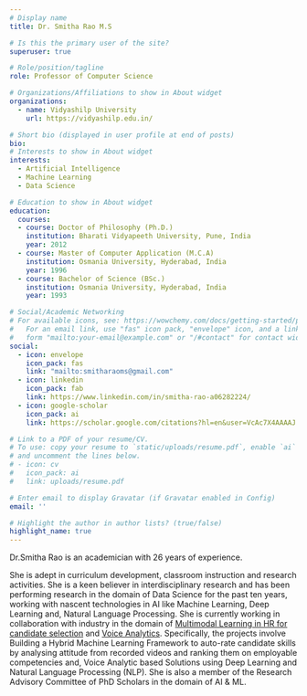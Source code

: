 ```yaml
---
# Display name
title: Dr. Smitha Rao M.S

# Is this the primary user of the site?
superuser: true

# Role/position/tagline
role: Professor of Computer Science

# Organizations/Affiliations to show in About widget
organizations:
  - name: Vidyashilp University
    url: https://vidyashilp.edu.in/

# Short bio (displayed in user profile at end of posts)
bio: 
# Interests to show in About widget
interests:
  - Artificial Intelligence
  - Machine Learning
  - Data Science

# Education to show in About widget
education:
  courses:
  - course: Doctor of Philosophy (Ph.D.)
    institution: Bharati Vidyapeeth University, Pune, India 
    year: 2012
  - course: Master of Computer Application (M.C.A)
    institution: Osmania University, Hyderabad, India
    year: 1996
  - course: Bachelor of Science (BSc.)
    institution: Osmania University, Hyderabad, India
    year: 1993

# Social/Academic Networking
# For available icons, see: https://wowchemy.com/docs/getting-started/page-builder/#icons
#   For an email link, use "fas" icon pack, "envelope" icon, and a link in the
#   form "mailto:your-email@example.com" or "/#contact" for contact widget.
social:
  - icon: envelope
    icon_pack: fas
    link: "mailto:smitharaoms@gmail.com"
  - icon: linkedin
    icon_pack: fab
    link: https://www.linkedin.com/in/smitha-rao-a06282224/
  - icon: google-scholar
    icon_pack: ai
    link: https://scholar.google.com/citations?hl=en&user=VcAc7X4AAAAJ

# Link to a PDF of your resume/CV.
# To use: copy your resume to `static/uploads/resume.pdf`, enable `ai` icons in `params.toml`,
# and uncomment the lines below.
# - icon: cv
#   icon_pack: ai
#   link: uploads/resume.pdf

# Enter email to display Gravatar (if Gravatar enabled in Config)
email: ''

# Highlight the author in author lists? (true/false)
highlight_name: true
---
```


Dr.Smitha Rao is an academician with 26 years of experience.

She is adept in curriculum development, classroom instruction and research activities. 
She is a keen believer in interdisciplinary research and has been performing research in the domain of Data Science for the past ten years, working with nascent technologies in AI like Machine Learning, Deep Learning and, Natural Language Processing. 
She is currently working in collaboration with industry in the domain of [Multimodal Learning in HR for candidate selection](https://www.evueme.ai/) and [Voice Analytics](https://www.evueme.ai/). Specifically, the projects involve Building a Hybrid Machine Learning Framework to auto-rate candidate skills by analysing attitude from recorded videos and ranking them on employable competencies and, Voice Analytic based Solutions using Deep Learning and Natural Language Processing (NLP). 
She is also a member of the Research Advisory Committee of PhD Scholars in the domain of AI & ML.

<!-- {{< icon name="download" pack="fas" >}} Download my {{< staticref "uploads/demo_resume.pdf" "newtab" >}}resumé{{< /staticref >}}. -->
